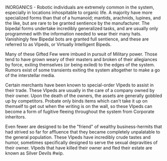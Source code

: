 INORGANICS - Robotic individuals are extremely common in the system, especially in locations inhospitable to organic life. A majority have more specialized forms than that of a humanoid; mantids, arachnids, lupines, and the like, but are rare to be granted sentience by the manufacturer. The bipedal forms undertake incredibly generalized tasks, and are usually only programmed with the information needed to wear their many hats. Vanishingly few Bipedal bots are granted full sentience, and these are referred to as VIpeds, or Virtually Intelligent Bipeds. 

Many of these Gifted Few were imbued in pursuit of Military power. Those tend to have grown weary of their masters and broken of their allegiances by force, exiling themselves (or being exiled) to the edges of the system. Rumors exist of some transients exiting the system altogether to make a go of the interstellar media.  

Certain merchants have been known to special-order VIpeds to assist in their trade. These VIpeds are usually in the care of a company owned by their owner. Upon the death of the owners, the assets are generally gobbled up by competitors. Probate only binds items which can't take it up on themself to get out when the writing is on the wall, so these VIpeds can become a form of fugitive fleeing throughout the system from Corporate inheritors.

Even fewer are designed to be the "friend" of wealthy business-hermits that had strived so far for affluence that they became completely unpalatable to the general population. These VIpeds have incredibly crude tastes and humor, sometimes specifically designed to serve the sexual depravities of their owner. VIpeds that have killed their owner and fled their estate are known as Silver Devils #wip.

